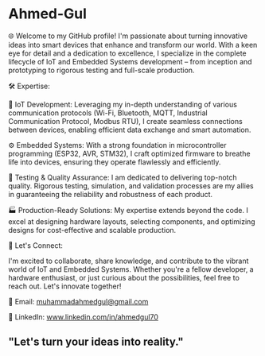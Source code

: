 # Ahmed-Gul
🌐 Welcome to my GitHub profile! I'm passionate about turning innovative ideas into smart devices that enhance and transform our world. With a keen eye for detail and a dedication to excellence, I specialize in the complete lifecycle of IoT and Embedded Systems development – from inception and prototyping to rigorous testing and full-scale production.

🛠️ Expertise:

🔌 IoT Development: Leveraging my in-depth understanding of various communication protocols (Wi-Fi, Bluetooth, MQTT, Industrial Communication Protocol, Modbus RTU), I create seamless connections between devices, enabling efficient data exchange and smart automation.

⚙️ Embedded Systems: With a strong foundation in microcontroller programming (ESP32, AVR, STM32), I craft optimized firmware to breathe life into devices, ensuring they operate flawlessly and efficiently.

🧪 Testing & Quality Assurance: I am dedicated to delivering top-notch quality. Rigorous testing, simulation, and validation processes are my allies in guaranteeing the reliability and robustness of each product.

🏭 Production-Ready Solutions: My expertise extends beyond the code. I excel at designing hardware layouts, selecting components, and optimizing designs for cost-effective and scalable production.


📢 Let's Connect:

I'm excited to collaborate, share knowledge, and contribute to the vibrant world of IoT and Embedded Systems. Whether you're a fellow developer, a hardware enthusiast, or just curious about the possibilities, feel free to reach out. Let's innovate together!

📧 Email: muhammadahmedgul@gmail.com

💼 LinkedIn: www.linkedin.com/in/ahmedgul70

## "Let's turn your ideas into reality." 
